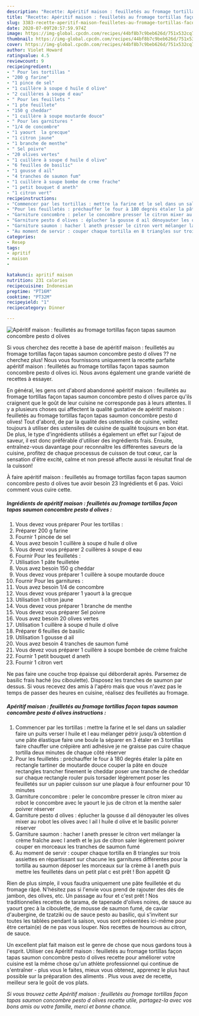 ```yaml
---
description: "Recette: Apéritif maison : feuilletés au fromage tortillas façon tapas saumon concombre pesto d olives"
title: "Recette: Apéritif maison : feuilletés au fromage tortillas façon tapas saumon concombre pesto d olives"
slug: 3383-recette-aperitif-maison-feuilletes-au-fromage-tortillas-facon-tapas-saumon-concombre-pesto-d-olives
date: 2020-07-09T20:57:59.974Z
image: https://img-global.cpcdn.com/recipes/44bf8b7c9beb626d/751x532cq70/aperitif-maison-feuilletes-au-fromage-tortillas-facon-tapas-saumon-concombre-pesto-d-olives-photo-principale-de-la-recette.jpg
thumbnail: https://img-global.cpcdn.com/recipes/44bf8b7c9beb626d/751x532cq70/aperitif-maison-feuilletes-au-fromage-tortillas-facon-tapas-saumon-concombre-pesto-d-olives-photo-principale-de-la-recette.jpg
cover: https://img-global.cpcdn.com/recipes/44bf8b7c9beb626d/751x532cq70/aperitif-maison-feuilletes-au-fromage-tortillas-facon-tapas-saumon-concombre-pesto-d-olives-photo-principale-de-la-recette.jpg
author: Violet Howard
ratingvalue: 4.5
reviewcount: 9
recipeingredient:
- " Pour les tortillas "
- "200 g farine"
- "1 pince de sel"
- "1 cuillère à soupe d huile d olive"
- "2 cuillères à soupe d eau"
- " Pour les feuillets "
- "1 pte feuillete"
- "150 g cheddar"
- "1 cuillère à soupe moutarde douce"
- " Pour les garnitures "
- "1/4 de concombre"
- "1 yaourt  la grecque"
- "1 citron jaune"
- "1 branche de menthe"
- " Sel poivre"
- "20 olives vertes"
- "1 cuillère à soupe d huile d olive"
- "6 feuilles de basilic"
- "1 gousse d ail"
- "4 tranches de saumon fum"
- "1 cuillère à soupe bombe de crme frache"
- "1 petit bouquet d aneth"
- "1 citron vert"
recipeinstructions:
- "Commencer par les tortillas : mettre la farine et le sel dans un saladier faire un puits verser l huile et l eau mélanger pétrir jusqu’à obtention d une pâte élastique faire une boule la séparer en 3 étaler en 3 tortillas faire chauffer une crêpière anti adhésive je ne graisse pas cuire chaque tortilla deux minutes de chaque côté réserver"
- "Pour les feuilletés : préchauffer le four à 180 degrés étaler la pâte en rectangle tartiner de moutarde douce couper la pâte en douze rectangles trancher finement le cheddar poser une tranche de cheddar sur chaque rectangle rouler puis torsader légèrement poser les feuilletés sur un papier cuisson sur une plaque à four enfourner pour 10 minutes"
- "Garniture concombre : peler le concombre presser le citron mixer au robot le concombre avec le yaourt le jus de citron et la menthe saler poivrer réserver"
- "Garniture pesto d olives : éplucher la gousse d ail dénoyauter les olives mixer au robot les olives avec l ail l huile d olive et le basilic poivrer réserver"
- "Garniture saumon : hacher l aneth presser le citron vert mélanger la crème fraîche avec l aneth et le jus de citron saler légèrement poivrer couper en morceaux les tranches de saumon fumé"
- "Au moment de servir : couper chaque tortilla en 8 triangles sur trois assiettes en répartissant sur chacune les garnitures différentes pour la tortilla au saumon déposer les morceaux sur la crème à l aneth puis mettre les feuilletés dans un petit plat c est prêt ! Bon appétit 😋"
categories:
- Resep
tags:
- apritif
- maison
- 

katakunci: apritif maison  
nutrition: 231 calories
recipecuisine: Indonesian
preptime: "PT16M"
cooktime: "PT32M"
recipeyield: "1"
recipecategory: Dinner

---
```



![Apéritif maison : feuilletés au fromage tortillas façon tapas saumon concombre pesto d olives](https://img-global.cpcdn.com/recipes/44bf8b7c9beb626d/751x532cq70/aperitif-maison-feuilletes-au-fromage-tortillas-facon-tapas-saumon-concombre-pesto-d-olives-photo-principale-de-la-recette.jpg)

Si vous cherchez des recette à base de apéritif maison : feuilletés au fromage tortillas façon tapas saumon concombre pesto d olives ?? ne cherchez plus! Nous vous fournissons uniquement la recette parfaite apéritif maison : feuilletés au fromage tortillas façon tapas saumon concombre pesto d olives ici. Nous avons également une grande variété de recettes à essayer.

En général, les gens ont d'abord abandonné apéritif maison : feuilletés au fromage tortillas façon tapas saumon concombre pesto d olives parce qu'ils craignent que le goût de leur cuisine ne corresponde pas à leurs attentes. Il y a plusieurs choses qui affectent la qualité gustative de apéritif maison : feuilletés au fromage tortillas façon tapas saumon concombre pesto d olives! Tout d'abord, de par la qualité des ustensiles de cuisine, veillez toujours à utiliser des ustensiles de cuisine de qualité toujours en bon état. De plus, le type d'ingrédients utilisés a également un effet sur l'ajout de saveur, il est donc préférable d'utiliser des ingrédients frais. Ensuite, entraînez-vous davantage pour reconnaître les différentes saveurs de la cuisine, profitez de chaque processus de cuisson de tout cœur, car la sensation d'être excité, calme et non pressé affecte aussi le résultat final de la cuisson!

<!--inarticleads1-->

À faire apéritif maison : feuilletés au fromage tortillas façon tapas saumon concombre pesto d olives tue avoir besoin 23 Ingrédients et 6 pas. Voici comment vous cuire cette.

##### Ingrédients de apéritif maison : feuilletés au fromage tortillas façon tapas saumon concombre pesto d olives :

1. Vous devez vous préparer  Pour les tortillas :
1. Préparer 200 g farine
1. Fournir 1 pincée de sel
1. Vous avez besoin 1 cuillère à soupe d huile d olive
1. Vous devez vous préparer 2 cuillères à soupe d eau
1. Fournir  Pour les feuilletés :
1. Utilisation 1 pâte feuilletée
1. Vous avez besoin 150 g cheddar
1. Vous devez vous préparer 1 cuillère à soupe moutarde douce
1. Fournir  Pour les garnitures :
1. Vous avez besoin 1/4 de concombre
1. Vous devez vous préparer 1 yaourt à la grecque
1. Utilisation 1 citron jaune
1. Vous devez vous préparer 1 branche de menthe
1. Vous devez vous préparer  Sel poivre
1. Vous avez besoin 20 olives vertes
1. Utilisation 1 cuillère à soupe d huile d olive
1. Préparer 6 feuilles de basilic
1. Utilisation 1 gousse d ail
1. Vous avez besoin 4 tranches de saumon fumé
1. Vous devez vous préparer 1 cuillère à soupe bombée de crème fraîche
1. Fournir 1 petit bouquet d aneth
1. Fournir 1 citron vert


Ne pas faire une couche trop épaisse qui déborderait après. Parsemez de basilic frais haché (ou ciboulette). Disposez les tranches de saumon par dessus. Si vous recevez des amis à l&#39;apéro mais que vous n&#39;avez pas le temps de passer des heures en cuisine, réalisez des feuilletés au fromage. 

<!--inarticleads2-->

##### Apéritif maison : feuilletés au fromage tortillas façon tapas saumon concombre pesto d olives instructions :

1. Commencer par les tortillas : mettre la farine et le sel dans un saladier faire un puits verser l huile et l eau mélanger pétrir jusqu’à obtention d une pâte élastique faire une boule la séparer en 3 étaler en 3 tortillas faire chauffer une crêpière anti adhésive je ne graisse pas cuire chaque tortilla deux minutes de chaque côté réserver
1. Pour les feuilletés : préchauffer le four à 180 degrés étaler la pâte en rectangle tartiner de moutarde douce couper la pâte en douze rectangles trancher finement le cheddar poser une tranche de cheddar sur chaque rectangle rouler puis torsader légèrement poser les feuilletés sur un papier cuisson sur une plaque à four enfourner pour 10 minutes
1. Garniture concombre : peler le concombre presser le citron mixer au robot le concombre avec le yaourt le jus de citron et la menthe saler poivrer réserver
1. Garniture pesto d olives : éplucher la gousse d ail dénoyauter les olives mixer au robot les olives avec l ail l huile d olive et le basilic poivrer réserver
1. Garniture saumon : hacher l aneth presser le citron vert mélanger la crème fraîche avec l aneth et le jus de citron saler légèrement poivrer couper en morceaux les tranches de saumon fumé
1. Au moment de servir : couper chaque tortilla en 8 triangles sur trois assiettes en répartissant sur chacune les garnitures différentes pour la tortilla au saumon déposer les morceaux sur la crème à l aneth puis mettre les feuilletés dans un petit plat c est prêt ! Bon appétit 😋


Rien de plus simple, il vous faudra uniquement une pâte feuilletée et du fromage râpé. N&#39;hésitez pas si l&#39;envie vous prend de rajouter des dés de jambon, des olives, etc. Un passage au four et c&#39;est prêt ! Nos traditionnelles recettes de tarama, de tapenade d&#39;olives noires, de sauce au yaourt grec à la ciboulette, de mousse de saumon fumé, de caviar d&#39;aubergine, de tzatziki ou de sauce pesto au basilic, qui s&#39;invitent sur toutes les tablées pendant la saison, vous sont présentées ici-même pour être certain(e) de ne pas vous louper. Nos recettes de houmous au citron, de sauce. 

<!--inarticleads1-->

<p>
Un excellent plat fait maison est le genre de chose que nous gardons tous à l'esprit. Utiliser ces Apéritif maison : feuilletés au fromage tortillas façon tapas saumon concombre pesto d olives recette pour améliorer votre cuisine est la même chose qu'un athlète professionnel qui continue de s'entraîner - plus vous le faites, mieux vous obtenez, apprenez le plus haut possible sur la préparation des aliments . Plus vous avez de recette, meilleur sera le goût de vos plats.
</p>

<p>
<i>Si vous trouvez cette Apéritif maison : feuilletés au fromage tortillas façon tapas saumon concombre pesto d olives recette utile, partagez-la avec vos bons amis ou votre famille, merci et bonne chance.</i>
</p>
